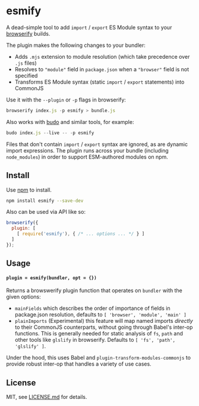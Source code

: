 # esmify

A dead-simple tool to add `import` / `export` ES Module syntax to your [browserify](https://www.npmjs.com/package/browserify) builds.

The plugin makes the following changes to your bundler:

- Adds `.mjs` extension to module resolution (which take precedence over `.js` files)
- Resolves to `"module"` field in `package.json` when a `"browser"` field is not specified
- Transforms ES Module syntax (static `import` / `export` statements) into CommonJS

Use it with the `--plugin` or `-p` flags in browserify:

```js
browserify index.js -p esmify > bundle.js
```

Also works with [budo](https://www.npmjs.com/package/budo) and similar tools, for example:

```js
budo index.js --live -- -p esmify
```

Files that don't contain `import` / `export` syntax are ignored, as are dynamic import expressions. The plugin runs across your bundle (including `node_modules`) in order to support ESM-authored modules on npm.

## Install

Use [npm](https://npmjs.com/) to install.

```sh
npm install esmify --save-dev
```

Also can be used via API like so:

```js
browserify({
  plugin: [
    [ require('esmify'), { /* ... options ... */ } ]
  ]
});
```

## Usage

#### `plugin = esmify(bundler, opt = {})`

Returns a browswerify plugin function that operates on `bundler` with the given options:

- `mainFields` which describes the order of importance of fields in package.json resolution, defaults to `[ 'browser', 'module', 'main' ]`
- `plainImports` (Experimental) this feature will map named imports *directly* to their CommonJS counterparts, without going through Babel's inter-op functions. This is generally needed for static analysis of `fs`, `path` and other tools like `glslify` in browserify. Defaults to `[ 'fs', 'path', 'glslify' ]`.

Under the hood, this uses Babel and `plugin-transform-modules-commonjs` to provide robust inter-op that handles a variety of use cases.

## License

MIT, see [LICENSE.md](http://github.com/mattdesl/esmify/blob/master/LICENSE.md) for details.
